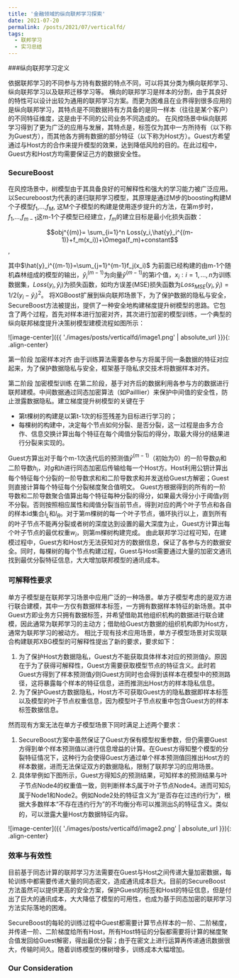 ```yaml
---
title: '金融领域的纵向联邦学习探索'
date: 2021-07-20
permalink: /posts/2021/07/verticalfd/
tags:
  - 联邦学习
  - 实习总结
---
```




###纵向联邦学习定义

依据联邦学习的不同参与方持有数据的特点不同，可以将其分类为横向联邦学习、纵向联邦学习以及联邦迁移学习等。
横向的联邦学习是样本的分割，由于其良好的特性可以设计出较为通用的联邦学习方案。而更为困难且在业界得到很多应用的是纵向联邦学习，其特点是不同数据持有方具备的是同一样本（往往是某个客户）的不同特征维度，这是由于不同的公司业务不同造成的。
在风控场景中纵向联邦学习得到了更为广泛的应用与发展，其特点是，标签仅为其中一方所持有（以下称为Guest方），而其他各方拥有数据的部分特征（以下称为Host方）。Guest方希望通过与Host方的合作来提升模型的效果，达到降低风险的目的。在此过程中，Guest方和Host方均需要保证己方的数据安全性。


### SecureBoost

在风控场景中，树模型由于其具备良好的可解释性和强大的学习能力被广泛应用。以Secureboost为代表的递归联邦学习模型，其原理是通过M步的boosting构建M个子模型$f_1$,…,$f_M$, 这M个子模型的构建是使用逐步提升的方法，在第m步时，$f_1$,…,$f_{m-1}$这m-1个子模型已经建立，$f_m$的建立目标是最小化损失函数：

$$obj^{(m)}= \sum_{i=1}^n Loss(y_i,\hat{y}_i^{(m-1)}+f_m(x_i))+\Omega(f_m)+constant$$,

其中$\hat{y}_i^{(m-1)}=\sum_{j=1}^{m-1}f_j(x_i)$  为前面已经构建的由m-1个随机森林组成的模型的输出，$\hat{y}_i^{(m-1)}$为向量$\hat{y}^{(m-1)}$的第i个值，${x_i:i=1,…,n}$为训练数据集，$Loss(y_i,\hat{y}_i)$为损失函数，如均方误差(MSE)损失函数为$Loss_{MSE} (y_i,\hat{y}_i)=1/2(y_i-\hat{y}_i)^2$。
将XGBoost扩展到纵向联邦场景下，为了保护数据的隐私与安全，SecureBoost方法被提出，提供了一种安全地构建梯度提升树模型的思路。它包含了两个过程，首先对样本进行加密对齐，其次进行加密的模型训练，一个典型的纵向联邦梯度提升决策树模型建模流程如图所示：

![image-center]({{ './images/posts/verticalfd/image1.png' | absolute_url }}){: .align-center}

第一阶段  加密样本对齐
由于训练算法需要各参与方将属于同一条数据的特征对应起来，为了保护数据隐私与安全，框架基于隐私求交技术将数据样本对齐。

第二阶段  加密模型训练
在第二阶段，基于对齐后的数据利用各参与方的数据进行联邦建模。中间数据通过同态加密算法（如Pailllier）来保护中间值的安全性，防止泄露数据隐私。建立梯度提升树模型的关键在于
- 第t棵树的构建是以第t-1次的标签残差为目标进行学习的；
- 每棵树的构建中，决定每个节点如何分裂、是否分裂，这一过程是由多方合作、信息交换计算出每个特征在每个阈值分裂后的得分，取最大得分的结果进行分裂来实现的。

Guest方算出对于每个m-1次迭代后的预测值$\hat{y}^{(m-1)}$（初始为0）的一阶导数$g_i$和二阶导数$h_i$，对$g$和$h$进行同态加密后传输给每一个Host方。Host利用公钥计算出每个特征每个分裂的一阶导数求和和二阶导数求和并发送给Guest方解密；Guest则直接计算每个特征每个分裂梯度聚合值明文。
Guest方根据得到的所有的一阶导数和二阶导数聚合值算出每个特征每种分裂的得分，如果最大得分小于阈值$\gamma$则不分裂。否则按照相应属性和阈值分裂当前节点，得到对应的两个叶子节点和各自的样本id集合$I_L$和$I_R$。对于第m棵树的每一个叶子节点，循环执行以上，直到所有的叶子节点不能再分裂或者树的深度达到设置的最大深度为止，Guest方计算出每个叶子节点的最优权重$w_i$，则第m棵树构建完成。
由此联邦学习过程可知，在建模过程中，Guest方和Host方无法获知对方的数据信息，保证了各参与方的数据安全。同时，每棵树的每个节点构建过程，Guest与Host需要通过大量的加密文通讯找到最优分裂特征信息，大大增加联邦模型的通讯成本。


### 可解释性要求

单方子模型是在联邦学习场景中应用广泛的一种场景。单方子模型考虑的是双方进行联合建模，其中一方仅有数据样本标签，一方拥有数据样本特征的新场景。其中Guest方即业务方只拥有数据标签，并希望借助其他组织机构的数据进行联合建模，因此通常为联邦学习的主动方；借助给Guest方数据的组织机构即为Host方，通常为联邦学习的被动方。
相比于现有技术应用场景，单方子模型场景对实现联合构建联邦XBG模型的可解释性提出了新的要求，要求如下：
1. 为了保护Host方数据隐私，Guest方不能获取具体样本对应的预测值$\hat{y}$。原因在于为了获得可解释性，Guest方需要获取模型节点的特征含义。此时若Guest方得到了样本预测值$\hat{y}$则Guest方同时也会得到该样本在模型中的预测路径，这将暴露每个样本的特征信息，进而推测出Host方的样本隐私信息。
2. 为了保护Guest方数据隐私，Host方不可获取Guest方的隐私数据即样本标签以及模型的叶子节点权重信息，因为模型叶子节点权重中包含Guest方的样本标签数据信息。
   
然而现有方案无法在单方子模型场景下同时满足上述两个要求：
1. SecureBoost方案中虽然保证了Guest方保有模型权重参数，但仍需要Guest方得到单个样本预测值以进行信息增益的计算。在Guest方得知整个模型的分裂特征情况下，这种行为会使得Guest方通过单个样本预测值回推出Host方的样本数据，进而无法保证双方的数据隐私，限制了联邦学习的应用场景。
2. 具体举例如下图所示，Guest方得知$S_i$的预测结果，可知样本的预测结果与叶子节点Node4的权重值一致，则判断样本$S_i$属于叶子节点Node4。进而可知$S_i$属于Node1和Node2。例如Node2处的特征含义为“是否存在过违约行为”，根据大多数样本“不存在违约行为”的不均衡分布可以推测出$S_i$的特征含义。类似的，可以泄露大量Host方数据特征内容。
   
![image-center]({{ './images/posts/verticalfd/image2.png' | absolute_url }}){: .align-center}

### 效率与有效性

目前基于同态计算的联邦学习方法需要在Guest与Host之间传递大量加密数据，每轮训练中都需要传递大量的同态密文，造成通讯成本巨大。目前的SecureBoost方法虽然可以提供更高的安全方案，保护Guest的标签和Host的特征信息，但是付出了巨大的通讯成本，大大降低了模型的可用性，也成为基于同态加密的联邦学习方法实际落地的困难。

SecureBoost的每轮的训练过程中Guest都需要计算节点样本的一阶、二阶梯度，并传递一阶、二阶梯度给所有Host，所有Host特征的分裂都需要将计算的梯度聚合值发回给Guest解密，得出最优分裂；由于在密文上进行运算再传递通讯数据很大，传输时间久。随着训练模型的棵树增多，训练成本大幅增加。 

### Our Consideration

